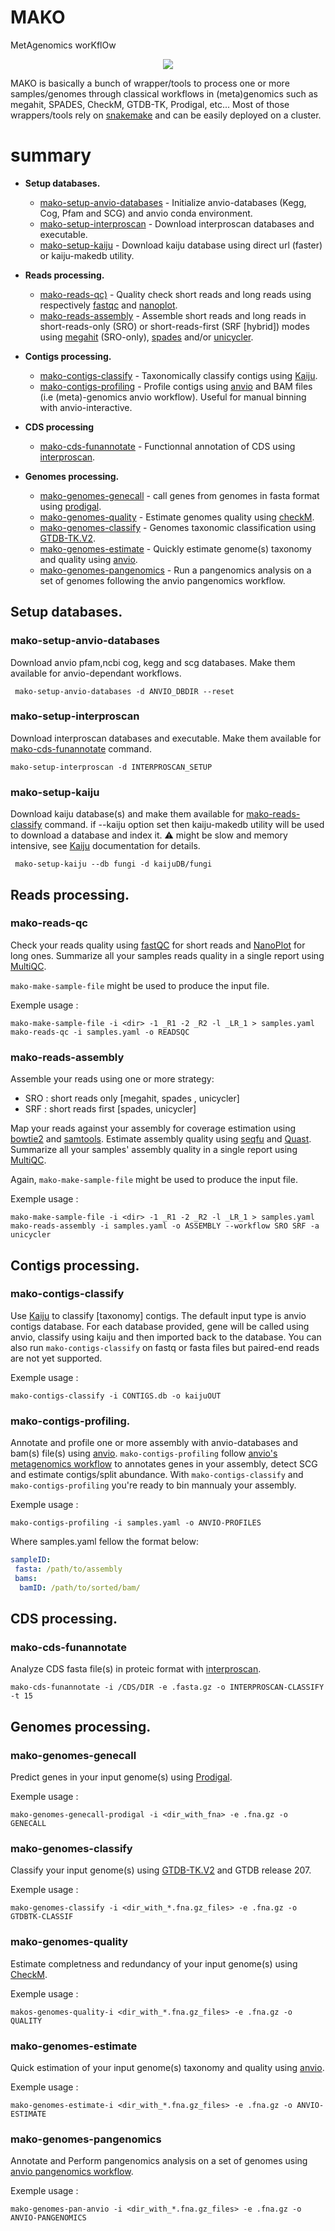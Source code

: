 # MAKO
MetAgenomics worKflOw

<p align="center">
  <img src="mako.png">
</p>

MAKO is basically a bunch of wrapper/tools to process one or more samples/genomes through classical workflows in (meta)genomics such as megahit, SPADES, CheckM, GTDB-TK, Prodigal, etc...
Most of those wrappers/tools rely on [snakemake](https://snakemake.readthedocs.io/en/stable/) and can be easily deployed on a cluster.

# summary

- **Setup databases.** 
	- [mako-setup-anvio-databases](#mako-setup-anvio-databases) - Initialize anvio-databases (Kegg, Cog, Pfam and SCG) and anvio conda environment. 
	- [mako-setup-interproscan](#mako-setup-interproscan) - Download interproscan databases and executable. 
	- [mako-setup-kaiju](#mako-setup-kaiju) - Download kaiju database using direct url (faster) or kaiju-makedb utility.


- **Reads processing.**
	- [mako-reads-qc)](#mako-reads-qc) - Quality check short reads and long reads using respectively [fastqc](https://github.com/s-andrews/FastQC) and [nanoplot](https://github.com/wdecoster/NanoPlot). 
	- [mako-reads-assembly](#mako-reads-assembly) - Assemble short reads and long reads in short-reads-only (SRO) or short-reads-first (SRF \[hybrid\]) modes using [megahit](https://github.com/voutcn/megahit) (SRO-only), [spades](https://github.com/ablab/spades) and/or [unicycler](https://github.com/rrwick/Unicycler).

- **Contigs processing.**
	- [mako-contigs-classify](#mako-contigs-classify) - Taxonomically classify contigs using [Kaiju](https://github.com/bioinformatics-centre/kaiju). 
	- [mako-contigs-profiling](#mako-genomes-profiling) - Profile contigs using [anvio](https://github.com/merenlab/anvio) and BAM files (i.e (meta)-genomics anvio workflow). Useful for manual binning with anvio-interactive. 
	
- **CDS processing**
	- [mako-cds-funannotate](#mako-cds-funannotate) - Functionnal annotation of CDS using [interproscan](https://interproscan-docs.readthedocs.io/en/latest).
	
- **Genomes processing.**
	- [mako-genomes-genecall](#mako-genomes-genecall) - call genes from genomes in fasta format using [prodigal](https://github.com/hyattpd/Prodigal). 
	- [mako-genomes-quality](#mako-genomes-quality) - Estimate genomes quality using [checkM](https://ecogenomics.github.io/CheckM/).
	- [mako-genomes-classify](#mako-genomes-classify) - Genomes taxonomic classification using [GTDB-TK.V2](https://ecogenomics.github.io/GTDBTk/).
	- [mako-genomes-estimate](#mako-genomes-estimate) - Quickly estimate genome(s) taxonomy and quality using [anvio](https://github.com/merenlab/anvio).
	- [mako-genomes-pangenomics](#mako-genomes-pangenomics) - Run a pangenomics analysis on a set of genomes following the anvio pangenomics workflow. 

	

	

## Setup databases.

### mako-setup-anvio-databases
Download anvio pfam,ncbi cog, kegg and scg databases. Make them available for anvio-dependant workflows.

```
 mako-setup-anvio-databases -d ANVIO_DBDIR --reset 
```

### mako-setup-interproscan
Download interproscan databases and executable. Make them available for [mako-cds-funannotate](#mako-cds-funannotate) command.

```
mako-setup-interproscan -d INTERPROSCAN_SETUP
```

### mako-setup-kaiju
Download kaiju database(s) and make them available for [mako-reads-classify](#mako-reads-classify) command.
if --kaiju option set then kaiju-makedb utility will be used to download a database and index it.
:warning: might be slow and memory intensive, see [Kaiju](https://github.com/bioinformatics-centre/kaiju) documentation for details.

```
 mako-setup-kaiju --db fungi -d kaijuDB/fungi
```


## Reads processing.
### mako-reads-qc
Check your reads quality using [fastQC](https://github.com/s-andrews/FastQC) for short reads and [NanoPlot](https://github.com/wdecoster/NanoPlot) for long ones. Summarize all your samples reads quality in a single report using [MultiQC](https://multiqc.info/).

`mako-make-sample-file` might be used to produce the input file.

Exemple usage :

```
mako-make-sample-file -i <dir> -1 _R1 -2 _R2 -l _LR_1 > samples.yaml
mako-reads-qc -i samples.yaml -o READSQC 
```

### mako-reads-assembly
Assemble your reads using one or more strategy:

- SRO : short reads only [megahit, spades , unicycler]
- SRF : short reads first [spades, unicycler]

Map your reads against your assembly for coverage estimation using [bowtie2](https://bowtie-bio.sourceforge.net/bowtie2/manual.shtml) and [samtools](http://www.htslib.org/).
Estimate assembly quality using [seqfu](https://github.com/telatin/seqfu2) and [Quast](https://github.com/ablab/quast).
Summarize all your samples' assembly quality in a single report using [MultiQC](https://multiqc.info/).

Again, `mako-make-sample-file` might be used to produce the input file.

Exemple usage :

```
mako-make-sample-file -i <dir> -1 _R1 -2 _R2 -l _LR_1 > samples.yaml
mako-reads-assembly -i samples.yaml -o ASSEMBLY --workflow SRO SRF -a unicycler
```

## Contigs processing.
### mako-contigs-classify
Use [Kaiju](https://github.com/bioinformatics-centre/kaiju) to classify [taxonomy] contigs. 
The default input type is anvio contigs database. For each database provided, gene will be called using anvio, classify using kaiju and then imported back to the database.
You can also run `mako-contigs-classify` on fastq or fasta files but paired-end reads are not yet supported.

Exemple usage :

```
mako-contigs-classify -i CONTIGS.db -o kaijuOUT
```

### mako-contigs-profiling.

Annotate and profile one or more assembly with anvio-databases and bam(s) file(s) using [anvio](https://github.com/merenlab/anvio). `mako-contigs-profiling` follow [anvio's metagenomics workflow](https://merenlab.org/2016/06/22/anvio-tutorial-v2) to annotates genes in your assembly, detect SCG and estimate contigs/split abundance. With `mako-contigs-classify` and `mako-contigs-profiling` you're ready to bin mannualy your assembly.

Exemple usage :

```
mako-contigs-profiling -i samples.yaml -o ANVIO-PROFILES
```
Where samples.yaml fellow the format below:

```yaml
sampleID:
 fasta: /path/to/assembly
 bams:
  bamID: /path/to/sorted/bam/
```

## CDS processing.
### mako-cds-funannotate

Analyze CDS fasta file(s) in proteic format with [interproscan](https://interproscan-docs.readthedocs.io/en/latest).

```
mako-cds-funannotate -i /CDS/DIR -e .fasta.gz -o INTERPROSCAN-CLASSIFY -t 15
```



## Genomes processing.
### mako-genomes-genecall

Predict genes in your input genome(s) using [Prodigal](https://github.com/hyattpd/Prodigal).

Exemple usage :

```
mako-genomes-genecall-prodigal -i <dir_with_fna> -e .fna.gz -o GENECALL
```



### mako-genomes-classify

Classify your input genome(s) using [GTDB-TK.V2](https://ecogenomics.github.io/GTDBTk/) and GTDB release 207.

Exemple usage :

```
mako-genomes-classify -i <dir_with_*.fna.gz_files> -e .fna.gz -o GTDBTK-CLASSIF
```

### mako-genomes-quality

Estimate completness and redundancy of your input genome(s) using [CheckM](https://ecogenomics.github.io/CheckM/).

Exemple usage :

```
makos-genomes-quality-i <dir_with_*.fna.gz_files> -e .fna.gz -o QUALITY
```

### mako-genomes-estimate
Quick estimation of your input genome(s) taxonomy and quality using [anvio](https://github.com/merenlab/anvio).

Exemple usage :

```
mako-genomes-estimate-i <dir_with_*.fna.gz_files> -e .fna.gz -o ANVIO-ESTIMATE
```

### mako-genomes-pangenomics
Annotate and Perform pangenomics analysis on a set of genomes using [anvio pangenomics workflow](https://merenlab.org/2016/11/08/pangenomics-v2/#running-a-pangenome-analysis).

Exemple usage :

```
mako-genomes-pan-anvio -i <dir_with_*.fna.gz_files> -e .fna.gz -o ANVIO-PANGENOMICS
```

